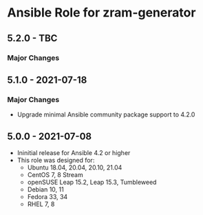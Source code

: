 # Ansible Role for zram-generator

## 5.2.0 - TBC

### Major Changes

## 5.1.0 - 2021-07-18

### Major Changes

  - Upgrade minimal Ansible community package support to 4.2.0

## 5.0.0 - 2021-07-08

  - Ininitial release for Ansible 4.2 or higher
  - This role was designed for:
      - Ubuntu 18.04, 20.04, 20.10, 21.04
      - CentOS 7, 8 Stream
      - openSUSE Leap 15.2, Leap 15.3, Tumbleweed
      - Debian 10, 11
      - Fedora 33, 34
      - RHEL 7, 8
